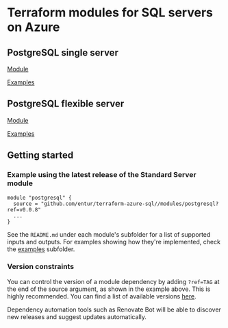 # Terraform modules for SQL servers on Azure

## PostgreSQL single server
[Module](modules/postgresql)

[Examples](examples/postgresql)

## PostgreSQL flexible server
[Module](modules/postgresql-flex)

[Examples](examples/postgresql-flex)

## Getting started

<!-- ci: x-release-please-start-version -->
### Example using the latest release of the Standard Server module
```
module "postgresql" {
  source = "github.com/entur/terraform-azure-sql//modules/postgresql?ref=v0.0.8"
  ...
}
```
<!-- ci: x-release-please-end -->

See the `README.md` under each module's subfolder for a list of supported inputs and outputs. For examples showing how they're implemented, check the [examples](examples) subfolder.

### Version constraints
You can control the version of a module dependency by adding `?ref=TAG` at the end of the source argument, as shown in the example above. This is highly recommended. You can find a list of available versions [here](https://github.com/entur/terraform-google-sql/releases).

Dependency automation tools such as Renovate Bot will be able to discover new releases and suggest updates automatically.
